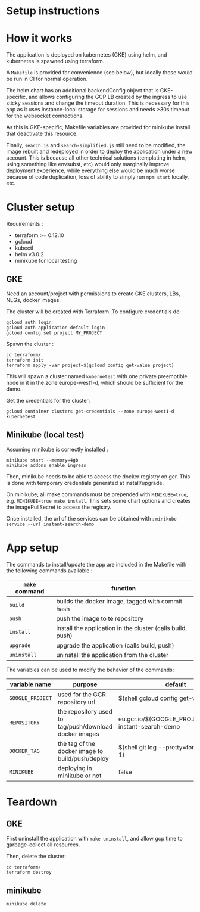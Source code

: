 Setup instructions
===========

# How it works
 
The application is deployed on kubernetes (GKE) using helm, and kubernetes is spawned using terraform.

A `Makefile` is provided for convenience (see below), but ideally those would be run in CI for
normal operation.

The helm chart has an additional backendConfig object that is GKE-specific, and allows 
configuring the GCP LB created by the ingress to use sticky sessions and change the
timeout duration. This is necessary for this app as it uses instance-local storage
for sessions and needs >30s timeout for the websocket connections.

As this is GKE-specific, Makefile variables are provided for minikube install
that deactivate this resource.

Finally, `search.js` and `search-simplified.js` still need to be modified, the image rebuilt
and redeployed in order to deploy the application under a new account. This is because
all other technical solutions (templating in helm, using something like envsubst, etc)
would only marginally improve deployment experience, while everything else would be much worse
because of code duplication, loss of ability to simply run `npm start` locally, etc.


# Cluster setup

Requirements :

- terraform >= 0.12.10
- gcloud
- kubectl
- helm v3.0.2
- minikube for local testing

## GKE

Need an account/project with permissions to create GKE clusters, LBs, NEGs, docker images.

The cluster will be created with Terraform. To configure credentials do:

```
gcloud auth login
gcloud auth application-default login
gcloud config set project MY_PROJECT
```

Spawn the cluster :
```
cd terraform/
terraform init
terraform apply -var project=$(gcloud config get-value project)
```

This will spawn a cluster named `kubernetest` with one private preemptible node in
it in the zone europe-west1-d, which should be sufficient for the demo.

Get the credentials for the cluster:
```
gcloud container clusters get-credentials --zone europe-west1-d kubernetest
```

## Minikube (local test)

Assuming minikube is correctly installed :

```
minikube start --memory=4gb
minikube addons enable ingress
```

Then, minikube needs to be able to access the docker registry on gcr. This is done with temporary credentials
generated at install/upgrade.

On minikube, all make commands must be prepended with `MINIKUBE=true`, e.g. `MINIKUBE=true make install`. 
This sets some chart options and creates the imagePullSecret to access the registry.

Once installed, the url of the services can be obtained with : `minikube service --url instant-search-demo`

# App setup

The commands to install/update the app are included in the Makefile with the
following commands available :


| `make` command | function                                                     |
|----------------|--------------------------------------------------------------|
| `build`        | builds the docker image, tagged with commit hash             |
| `push`         | push the image to te repository                              |
| `install`      | install the application in the cluster (calls build, push)   |
| `upgrade`      | upgrade the application (calls build, push)                  |
| `uninstall`    | uninstall the application from the cluster                   |

The variables can be used to modify the behavior of the commands:

| variable name        | purpose                                                | default                                                 |
|----------------------|--------------------------------------------------------|---------------------------------------------------------|
| `GOOGLE_PROJECT`     | used for the GCR repository url                        | $(shell gcloud config get-value project)                |
| `REPOSITORY`         | the repository used to tag/push/download docker images | eu.gcr.io/$(GOOGLE_PROJECT)/algolia-instant-search-demo |
| `DOCKER_TAG`         | the tag of the docker image to build/push/deploy       | $(shell git log --pretty=format:'%H' -n 1)              |
| `MINIKUBE`           | deploying in minikube or not                           | false                                                   |


# Teardown
## GKE

First uninstall the application with `make uninstall`, and allow gcp time to garbage-collect
all resources.

Then, delete the cluster:
```
cd terraform/
terraform destroy
```

## minikube

```
minikube delete
```
